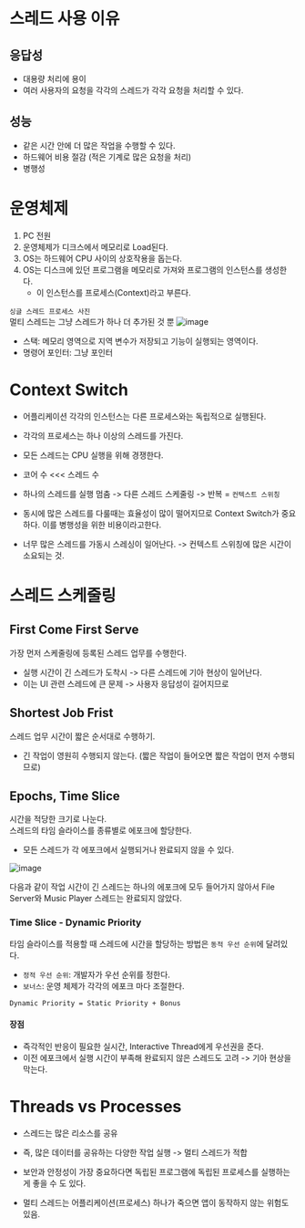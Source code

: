 # 스레드 사용 이유

## 응답성
- 대용량 처리에 용이
- 여러 사용자의 요청을 각각의 스레드가 각각 요청을 처리할 수 있다.

## 성능
- 같은 시간 안에 더 많은 작업을 수행할 수 있다.
- 하드웨어 비용 절감 (적은 기계로 많은 요청을 처리)
- 병행성

# 운영체제 
1. PC 전원
2. 운영체제가 디크스에서 메모리로 Load된다.
3. OS는 하드웨어 CPU 사이의 상호작용을 돕는다.
4. OS는 디스크에 있던 프로그램을 메모리로 가져와 프로그램의 인스턴스를 생성한다.
   - 이 인스턴스를 프로세스(Context)라고 부른다.


`싱글 스레드 프로세스 사진`   
멀티 스레드는 그냥 스레드가 하나 더 추가된 것 뿐
![image](https://github.com/user-attachments/assets/2c6a14a3-50c0-4750-b391-63c3156d878f)

- 스택: 메모리 영역으로 지역 변수가 저장되고 기능이 실행되는 영역이다.
- 명령어 포인터: 그냥 포인터 

# Context Switch
- 어플리케이션 각각의 인스턴스는 다른 프로세스와는 독립적으로 실행된다.
- 각각의 프로세스는 하나 이상의 스레드를 가진다.
- 모든 스레드는 CPU 실행을 위해 경쟁한다.
- 코어 수 <<< 스레드 수
- 하나의 스레드를 실행 멈춤 -> 다른 스레드 스케줄링 -> 반복 = `컨텍스트 스위칭`

- 동시에 많은 스레드를 다룰때는 효율성이 많이 떨어지므로 Context Switch가 중요하다. 이를 병행성을 위한 비용이라고한다.
- 너무 많은 스레드를 가동시 스레싱이 일어난다. -> 컨텍스트 스위칭에 많은 시간이 소요되는 것.

# 스레드 스케줄링
## First Come First Serve
가장 먼저 스케줄링에 등록된 스레드 업무를 수행한다.
- 실행 시간이 긴 스레드가 도착시 -> 다른 스레드에 기아 현상이 일어난다. 
- 이는 UI 관련 스레드에 큰 문제 -> 사용자 응답성이 길어지므로

## Shortest Job Frist
스레드 업무 시간이 짧은 순서대로 수행하기.
- 긴 작업이 영원히 수행되지 않는다. (짧은 작업이 들어오면 짧은 작업이 먼저 수행되므로)

## Epochs, Time Slice
시간을 적당한 크기로 나눈다.   
스레드의 타임 슬라이스를 종류별로 에포크에 할당한다.
- 모든 스레드가 각 에포크에서 실행되거나 완료되지 않을 수 있다.

![image](https://github.com/user-attachments/assets/d46d1d4b-7ae0-48c2-b807-1a2bb4f0d94d)

다음과 같이 작업 시간이 긴 스레드는 하나의 에포크에 모두 들어가지 않아서 File Server와 Music Player 스레드는 완료되지 않았다.

### Time Slice - Dynamic Priority
타임 슬라이스를 적용할 때 스레드에 시간을 할당하는 방법은 `동적 우선 순위`에 달려있다.   
- `정적 우선 순위`: 개발자가 우선 순위를 정한다.   
- `보너스`: 운영 체제가 각각의 에포크 마다 조절한다.   

`Dynamic Priority = Static Priority + Bonus`   

#### 장점
- 즉각적인 반응이 필요한 실시간, Interactive Thread에게 우선권을 준다.
- 이전 에포크에서 실행 시간이 부족해 완료되지 않은 스레드도 고려 -> 기아 현상을 막는다.

# Threads vs Processes

- 스레드는 많은 리소스를 공유
- 즉, 많은 데이터를 공유하는 다양한 작업 실행 -> 멀티 스레드가 적합

- 보안과 안정성이 가장 중요하다면 독립된 프로그램에 독립된 프로세스를 실행하는게 좋을 수 도 있다.
- 멀티 스레드는 어플리케이션(프로세스) 하나가 죽으면 앱이 동작하지 않는 위험도 있음.

